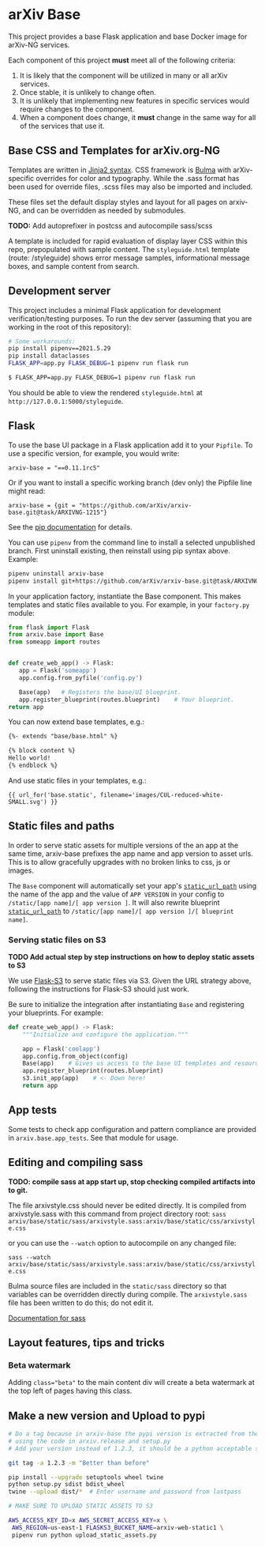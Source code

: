 # arXiv Base

This project provides a base Flask application and base Docker image for
arXiv-NG services.

Each component of this project **must** meet all of the following criteria:

1. It is likely that the component will be utilized in many or all arXiv
   services.
2. Once stable, it is unlikely to change often.
3. It is unlikely that implementing new features in specific services
   would require changes to the component.
4. When a component does change, it **must** change in the same way for all of
   the services that use it.

## Base CSS and Templates for arXiv.org-NG

Templates are written in [Jinja2 syntax](http://jinja.pocoo.org/docs/2.9/). CSS
framework is [Bulma](http://bulma.io) with arXiv-specific overrides for color
and typography. While the .sass format has been used for override files, .scss
files may also be imported and included.

These files set the default display styles and layout for all pages on
arxiv-NG, and can be overridden as needed by submodules.

**TODO:** Add autoprefixer in postcss and autocompile sass/scss

A template is included for rapid evaluation of display layer CSS within this
repo, prepopulated with sample content.
The ``styleguide.html`` template (route: /styleguide) shows error message
samples, informational message boxes, and sample content from search.

## Development server

This project includes a minimal Flask application for development
verification/testing purposes. To run the dev server (assuming that you are
working in the root of this repository):

```bash
# Some workarounds:
pip install pipenv==2021.5.29
pip install dataclasses
FLASK_APP=app.py FLASK_DEBUG=1 pipenv run flask run
```

```bash
$ FLASK_APP=app.py FLASK_DEBUG=1 pipenv run flask run
```

You should be able to view the rendered ``styleguide.html`` at
``http://127.0.0.1:5000/styleguide``.

## Flask

To use the base UI package in a Flask application add it to your
``Pipfile``.  To use a specific version, for example, you would write:

``arxiv-base = "==0.11.1rc5"``

Or if you want to install a specific working branch (dev only) the Pipfile line
might read:

``arxiv-base = {git = "https://github.com/arXiv/arxiv-base.git@task/ARXIVNG-1215"}``


See the [pip documentation](https://pip.pypa.io/en/latest/reference/pip_install/#git)
for details.

You can use ``pipenv`` from the command line to install a selected unpublished
branch. First uninstall existing, then reinstall using pip syntax above.
Example:

```bash
pipenv uninstall arxiv-base
pipenv install git+https://github.com/arXiv/arxiv-base.git@task/ARXIVNG-1010#egg=arxiv-base
```

In your application factory, instantiate the Base component. This makes
templates and static files available to you. For example, in your
``factory.py`` module:

```python
from flask import Flask
from arxiv.base import Base
from someapp import routes


def create_web_app() -> Flask:
   app = Flask('someapp')
   app.config.from_pyfile('config.py')

   Base(app)   # Registers the base/UI blueprint.
   app.register_blueprint(routes.blueprint)    # Your blueprint.
return app
```

You can now extend base templates, e.g.:

```html
{%- extends "base/base.html" %}

{% block content %}
Hello world!
{% endblock %}
```

And use static files in your templates, e.g.:

```
{{ url_for('base.static', filename='images/CUL-reduced-white-SMALL.svg') }}
```

## Static files and paths

In order to serve static assets for multiple versions of the an app at
the same time, arxiv-base prefixes the app name and app version to
asset urls. This is to allow gracefully upgrades with no broken links
to css, js or images.

The ``Base`` component will automatically set your app's
[``static_url_path``](http://flask.pocoo.org/docs/1.0/api/#flask.Flask.static_url_path)
using the name of the app and the value of ``APP VERSION`` in your
config to ``/static/[app name]/[ app version ]``. It will also rewrite
blueprint
[``static_url_path``](http://flask.pocoo.org/docs/1.0/api/#flask.Blueprint.static_url_path)
to ``/static/[app name]/[ app version ]/[ blueprint name]``.

### Serving static files on S3
**TODO Add actual step by step instructions on how to deploy static assets to S3**

We use [Flask-S3](https://flask-s3.readthedocs.io/en/latest/) to serve static
files via S3. Given the URL strategy above, following the instructions for
Flask-S3 should just work.

Be sure to initialize the integration after instantiating ``Base`` and
registering your blueprints. For example:

```python
def create_web_app() -> Flask:
    """Initialize and configure the application."""

    app = Flask('coolapp')
    app.config.from_object(config)
    Base(app)    # Gives us access to the base UI templates and resources.
    app.register_blueprint(routes.blueprint)
    s3.init_app(app)    # <- Down here!
    return app
```

## App tests

Some tests to check app configuration and pattern compliance are provided in
``arxiv.base.app_tests``. See that module for usage.

## Editing and compiling sass

**TODO: compile sass at app start up, stop checking compiled artifacts into to git.**

The file arxivstyle.css should never be edited directly. It is compiled from
arxivstyle.sass with this command from project directory root:
``sass arxiv/base/static/sass/arxivstyle.sass:arxiv/base/static/css/arxivstyle.css``

or you can use the ``--watch`` option to autocompile on any changed file:

``sass --watch arxiv/base/static/sass/arxivstyle.sass:arxiv/base/static/css/arxivstyle.css``

Bulma source files are included in the ``static/sass`` directory so that
variables can be overridden directly during compile. The ``arxivstyle.sass``
file has been written to do this; do not edit it.

[Documentation for sass](http://sass-lang.com/documentation/file.SASS_REFERENCE.html)

## Layout features, tips and tricks

### Beta watermark

Adding ``class="beta"`` to the main content div will create a beta watermark at
 the top left of pages having this class.

## Make a new version and Upload to pypi

```bash
# Do a tag because in arxiv-base the pypi version is extracted from the git tag
# using the code in arxiv.release and setup.py
# Add your version instead of 1.2.3, it should be a python acceptable semver

git tag -a 1.2.3 -m "Better than before"

pip install --upgrade setuptools wheel twine
python setup.py sdist bdist_wheel
twine --upload dist/*  # Enter username and password from lastpass

# MAKE SURE TO UPLOAD STATIC ASSETS TO S3

AWS_ACCESS_KEY_ID=x AWS_SECRET_ACCESS_KEY=x \
 AWS_REGION=us-east-1 FLASKS3_BUCKET_NAME=arxiv-web-static1 \
 pipenv run python upload_static_assets.py
```
